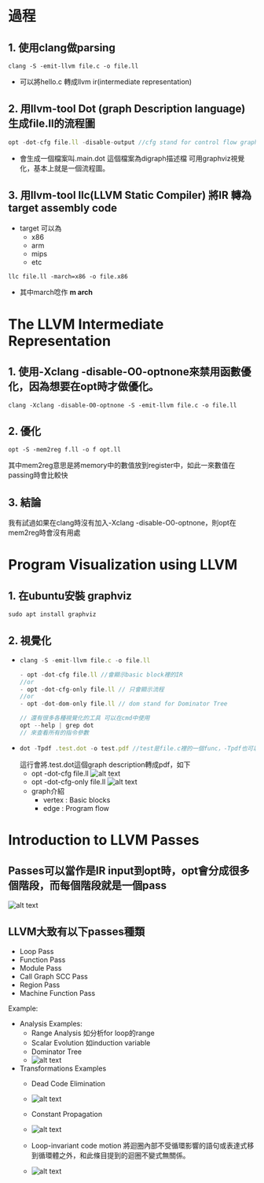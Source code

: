 # 過程
## 1. 使用clang做parsing

```
clang -S -emit-llvm file.c -o file.ll
```
- 可以將hello.c 轉成llvm ir(intermediate representation)

## 2. 用llvm-tool **Dot (graph Description language)** 生成file.ll的流程圖 
```js
opt -dot-cfg file.ll -disable-output //cfg stand for control flow graph
```
- 會生成一個檔案叫.main.dot 這個檔案為digraph描述檔 可用graphviz視覺化，基本上就是一個流程圖。

## 3. 用llvm-tool llc(LLVM Static Compiler) 將IR 轉為 target assembly code
* target 可以為
    * x86
    * arm
    * mips
    * etc
```
llc file.ll -march=x86 -o file.x86
```
- 其中march唸作 **m arch**



# The LLVM Intermediate Representation
## 1. 使用-Xclang -disable-O0-optnone來禁用函數優化，因為想要在opt時才做優化。
```
clang -Xclang -disable-O0-optnone -S -emit-llvm file.c -o file.ll
```
## 2. 優化
```
opt -S -mem2reg f.ll -o f opt.ll
```
其中mem2reg意思是將memory中的數值放到register中，如此一來數值在passing時會比較快

## 3. 結論
我有試過如果在clang時沒有加入-Xclang -disable-O0-optnone，則opt在mem2reg時會沒有用處

# Program Visualization using LLVM
## 1. 在ubuntu安裝 **graphviz**
```
sudo apt install graphviz
```
## 2. 視覺化
-
    ```js
    clang -S -emit-llvm file.c -o file.ll 
    
    - opt -dot-cfg file.ll //會顯示basic block裡的IR
    //or
    - opt -dot-cfg-only file.ll // 只會顯示流程
    //or
    - opt -dot-dom-only file.ll // dom stand for Dominator Tree
    
    // 還有很多各種視覺化的工具 可以在cmd中使用
    opt --help | grep dot
    // 來查看所有的指令參數
    ```
-
    ```js
    dot -Tpdf .test.dot -o test.pdf //test是file.c裡的一個func，-Tpdf也可以是-Tpng
    ```
    這行會將.test.dot這個graph description轉成pdf，如下
    - opt -dot-cfg file.ll
        ![alt text](./source/ll.png "Title")
    - opt -dot-cfg-only file.ll
        ![alt text](./source/ll_only.png "Title")
    - graph介紹
        - vertex : Basic blocks
        - edge : Program flow

# Introduction to LLVM Passes
## Passes可以當作是IR input到opt時，opt會分成很多個階段，而每個階段就是一個pass
![alt text](./source/llvm_pass.png "Title")

## LLVM大致有以下passes種類
- Loop Pass
- Function Pass
- Module Pass
- Call Graph SCC Pass
- Region Pass
- Machine Function Pass

Example:
- Analysis Examples:
  - Range Analysis 如分析for loop的range
  - Scalar Evolution 如induction variable
  - Dominator Tree
  - ![alt text](./source/Dominator_tree.png "Title")
- Transformations Examples
  - Dead Code Elimination
  - ![alt text](./source/dead_code.png "Title")

  - Constant Propagation
  - ![alt text](./source/constant_propagation.png "Title")
  - Loop-invariant code motion 將迴圈內部不受循環影響的語句或表達式移到循環體之外，和此條目提到的迴圈不變式無關係。
  - ![alt text](./source/loop_invariant.png "Title")





